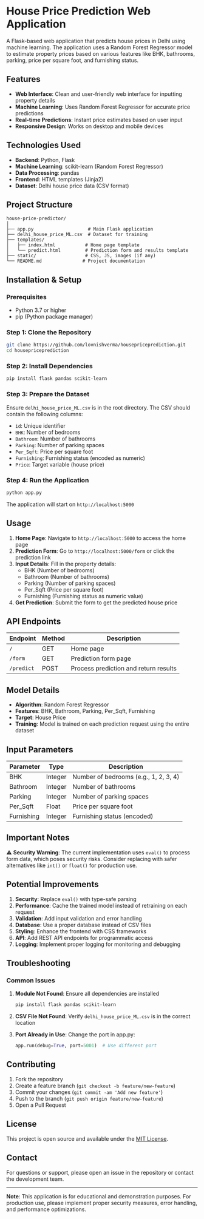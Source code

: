 # House Price Prediction Web Application

A Flask-based web application that predicts house prices in Delhi using machine learning. The application uses a Random Forest Regressor model to estimate property prices based on various features like BHK, bathrooms, parking, price per square foot, and furnishing status.

## Features

- **Web Interface**: Clean and user-friendly web interface for inputting property details
- **Machine Learning**: Uses Random Forest Regressor for accurate price predictions
- **Real-time Predictions**: Instant price estimates based on user input
- **Responsive Design**: Works on desktop and mobile devices

## Technologies Used

- **Backend**: Python, Flask
- **Machine Learning**: scikit-learn (Random Forest Regressor)
- **Data Processing**: pandas
- **Frontend**: HTML templates (Jinja2)
- **Dataset**: Delhi house price data (CSV format)

## Project Structure

```
house-price-predictor/
│
├── app.py                    # Main Flask application
├── delhi_house_price_ML.csv  # Dataset for training
├── templates/
│   ├── index.html           # Home page template
│   └── predict.html         # Prediction form and results template
├── static/                  # CSS, JS, images (if any)
└── README.md               # Project documentation
```

## Installation & Setup

### Prerequisites

- Python 3.7 or higher
- pip (Python package manager)

### Step 1: Clone the Repository

```bash
git clone https://github.com/lovnishverma/housepriceprediction.git
cd housepriceprediction
```

### Step 2: Install Dependencies

```bash
pip install flask pandas scikit-learn
```

### Step 3: Prepare the Dataset

Ensure `delhi_house_price_ML.csv` is in the root directory. The CSV should contain the following columns:
- `id`: Unique identifier
- `BHK`: Number of bedrooms
- `Bathroom`: Number of bathrooms
- `Parking`: Number of parking spaces
- `Per_Sqft`: Price per square foot
- `Furnishing`: Furnishing status (encoded as numeric)
- `Price`: Target variable (house price)

### Step 4: Run the Application

```bash
python app.py
```

The application will start on `http://localhost:5000`

## Usage

1. **Home Page**: Navigate to `http://localhost:5000` to access the home page
2. **Prediction Form**: Go to `http://localhost:5000/form` or click the prediction link
3. **Input Details**: Fill in the property details:
   - BHK (Number of bedrooms)
   - Bathroom (Number of bathrooms)
   - Parking (Number of parking spaces)
   - Per_Sqft (Price per square foot)
   - Furnishing (Furnishing status as numeric value)
4. **Get Prediction**: Submit the form to get the predicted house price

## API Endpoints

| Endpoint | Method | Description |
|----------|--------|-------------|
| `/` | GET | Home page |
| `/form` | GET | Prediction form page |
| `/predict` | POST | Process prediction and return results |

## Model Details

- **Algorithm**: Random Forest Regressor
- **Features**: BHK, Bathroom, Parking, Per_Sqft, Furnishing
- **Target**: House Price
- **Training**: Model is trained on each prediction request using the entire dataset

## Input Parameters

| Parameter | Type | Description |
|-----------|------|-------------|
| BHK | Integer | Number of bedrooms (e.g., 1, 2, 3, 4) |
| Bathroom | Integer | Number of bathrooms |
| Parking | Integer | Number of parking spaces |
| Per_Sqft | Float | Price per square foot |
| Furnishing | Integer | Furnishing status (encoded) |

## Important Notes

⚠️ **Security Warning**: The current implementation uses `eval()` to process form data, which poses security risks. Consider replacing with safer alternatives like `int()` or `float()` for production use.

## Potential Improvements

1. **Security**: Replace `eval()` with type-safe parsing
2. **Performance**: Cache the trained model instead of retraining on each request
3. **Validation**: Add input validation and error handling
4. **Database**: Use a proper database instead of CSV files
5. **Styling**: Enhance the frontend with CSS frameworks
6. **API**: Add REST API endpoints for programmatic access
7. **Logging**: Implement proper logging for monitoring and debugging

## Troubleshooting

### Common Issues

1. **Module Not Found**: Ensure all dependencies are installed
   ```bash
   pip install flask pandas scikit-learn
   ```

2. **CSV File Not Found**: Verify `delhi_house_price_ML.csv` is in the correct location

3. **Port Already in Use**: Change the port in app.py:
   ```python
   app.run(debug=True, port=5001)  # Use different port
   ```

## Contributing

1. Fork the repository
2. Create a feature branch (`git checkout -b feature/new-feature`)
3. Commit your changes (`git commit -am 'Add new feature'`)
4. Push to the branch (`git push origin feature/new-feature`)
5. Open a Pull Request

## License

This project is open source and available under the [MIT License](LICENSE).

## Contact

For questions or support, please open an issue in the repository or contact the development team.

---

**Note**: This application is for educational and demonstration purposes. For production use, please implement proper security measures, error handling, and performance optimizations.
